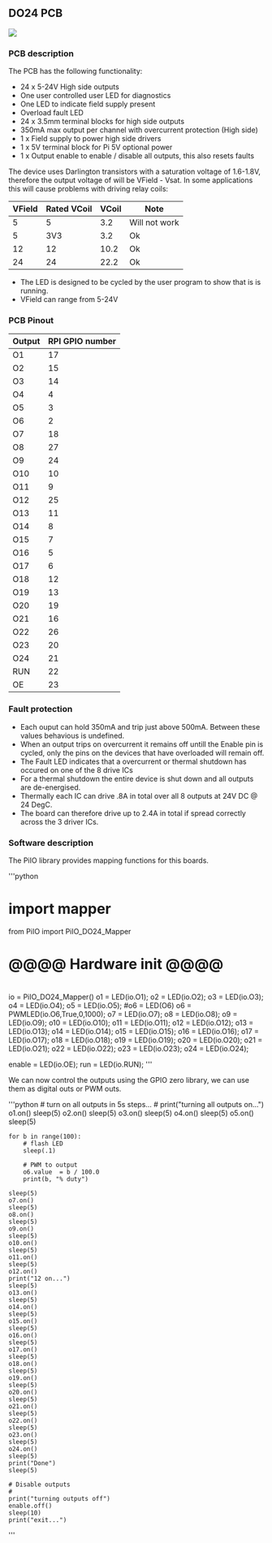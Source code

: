 ## DO24 PCB

![](https://github.com/lawsonkeith/PiIO/raw/master/images/PhiSide.PNG)

### PCB description
The PCB has the following functionality:

* 24 x 5-24V High side outputs
* One user controlled user LED for diagnostics
* One LED to indicate field supply present
* Overload fault LED
* 24 x 3.5mm terminal blocks for high side outputs
* 350mA max output per channel with overcurrent protection (High side)
* 1 x Field supply to power high side drivers
* 1 x 5V terminal block for Pi 5V optional power
* 1 x Output enable to enable / disable all outputs, this also resets faults

The device uses Darlington transistors with a saturation voltage of 1.6-1.8V, therefore the output voltage of will be VField - Vsat.
In some applications this will cause problems with driving  relay coils:

VField | Rated VCoil | VCoil | Note
------- | ------ | ------- | -----
5 | 5 | 3.2 | Will not work
5 | 3V3 | 3.2 | Ok
12 | 12 | 10.2 | Ok
24 | 24 | 22.2 | Ok


* The LED is designed to be cycled by the user program to show that is is running.
* VField can range from 5-24V

### PCB Pinout

Output | RPI GPIO number
---- | ----
O1 | 17
O2 | 15
O3 | 14
O4 | 4
O5 | 3
O6 | 2
O7 | 18
O8 | 27
O9 | 24
O10 | 10
O11 | 9
O12 | 25
O13 | 11
O14 | 8
O15 | 7
O16 | 5
O17 | 6
O18 | 12
O19 | 13
O20 | 19
O21 | 16
O22 | 26
O23 | 20
O24 | 21
RUN | 22
OE | 23


### Fault protection

* Each ouput can hold 350mA and trip just above 500mA.  Between these values behavious is undefined.
* When an output trips on overcurrent it remains off untill the Enable pin is cycled, only the pins on the devices that have overloaded will remain off.
* The Fault LED indicates that a overcurrent or thermal shutdown has occured on one of the 8 drive ICs
* For a thermal shutdown the entire device is shut down and all outputs are de-energised.
* Thermally each IC can drive .8A in total over all 8 outputs at 24V DC @ 24 DegC.  
* The board can therefore  drive up to 2.4A in total if spread correctly across the 3 driver ICs.


### Software description

The PiIO library provides mapping functions for this boards.

'''python
# import mapper
from PiIO import PiIO_DO24_Mapper

# @@@@ Hardware init @@@@
#
io = PiIO_DO24_Mapper()
o1 = LED(io.O1); 
o2 = LED(io.O2); 
o3 = LED(io.O3); 
o4 = LED(io.O4); 
o5 = LED(io.O5); 
#o6 = LED(O6) 
o6 = PWMLED(io.O6,True,0,1000);
o7 = LED(io.O7); 
o8 = LED(io.O8); 
o9 = LED(io.O9); 
o10 = LED(io.O10); 
o11 = LED(io.O11); 
o12 = LED(io.O12); 
o13 = LED(io.O13); 
o14 = LED(io.O14); 
o15 = LED(io.O15); 
o16 = LED(io.O16); 
o17 = LED(io.O17); 
o18 = LED(io.O18); 
o19 = LED(io.O19); 
o20 = LED(io.O20); 
o21 = LED(io.O21); 
o22 = LED(io.O22); 
o23 = LED(io.O23); 
o24 = LED(io.O24); 

enable = LED(io.OE);
run = LED(io.RUN);
'''

We can now control the outputs using the GPIO zero library, we can use them as digital outs or PWM outs.

'''python
	#  turn on all outputs in 5s steps...
	#
	print("turning all outputs on...")
	o1.on()
	sleep(5)
	o2.on()
	sleep(5)
	o3.on()
	sleep(5)
	o4.on()
	sleep(5)
	o5.on()
	sleep(5)

	for b in range(100):
		# flash LED
		sleep(.1)
		
		# PWM to output
		o6.value  = b / 100.0
		print(b, "% duty")

	sleep(5)
	o7.on()
	sleep(5)
	o8.on()
	sleep(5)
	o9.on()
	sleep(5)
	o10.on()
	sleep(5)
	o11.on()
	sleep(5)
	o12.on()
	print("12 on...")
	sleep(5)
	o13.on()
	sleep(5)
	o14.on() 
	sleep(5)
	o15.on()
	sleep(5)
	o16.on()
	sleep(5)
	o17.on()
	sleep(5)
	o18.on()
	sleep(5)
	o19.on()
	sleep(5)
	o20.on()
	sleep(5)
	o21.on()
	sleep(5)
	o22.on()
	sleep(5)
	o23.on()
	sleep(5)
	o24.on()
	sleep(5)
	print("Done")
	sleep(5)

	# Disable outputs
	#
	print("turning outputs off")
	enable.off()
	sleep(10)
	print("exit...")
'''
